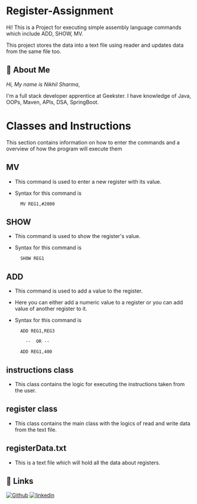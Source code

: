 
# Register-Assignment

Hi! This is a Project for executing simple assembly language commands which include ADD, SHOW, MV.

This project stores the data into a text file using reader and updates data from the same file too.




## 🚀 About Me
*Hi, My name is Nikhil Sharma*,

I'm a full stack developer apprentice at Geekster. I have knowledge of Java, OOPs, Maven, APIs, DSA, SpringBoot.


# Classes and Instructions

This section contains information on how to enter the commands and a overview of how the program will execute them


## MV

- This command is used to enter a new register with its value.

- Syntax for this command is 

        MV REG1,#2000

## SHOW

- This command is used to show the register's  value.

- Syntax for this command is 

        SHOW REG1

## ADD

- This command is used to add a value to the register.
- Here you can either add a numeric value to a register or you can add value of another register to it.

- Syntax for this command is 

        ADD REG1,REG3
            
          --  OR --
        
        ADD REG1,400

## instructions class
- This class contains the logic for executing the instructions taken from the user.

## register class
- This class contains the main class with the logics of read and write data from the text file.

## registerData.txt
- This is a text file which will hold all the data about registers.
## 🔗 Links
[![Github](https://img.shields.io/badge/Github-000?style=for-the-badge&logo=ko-fi&logoColor=white)](https://github.com/Nikhil-Sharma-CS)
[![linkedin](https://img.shields.io/badge/linkedin-0A66C2?style=for-the-badge&logo=linkedin&logoColor=white)](https://www.linkedin.com/in/nikhil-sharma-cse)



